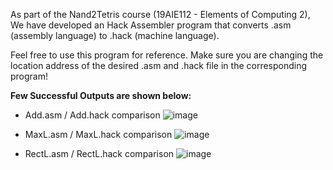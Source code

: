As part of the Nand2Tetris course (19AIE112 - Elements of Computing 2), We have developed an Hack Assembler program that converts .asm (assembly language) to .hack (machine language).

Feel free to use this program for reference. Make sure you are changing the location address of the desired .asm and .hack file in the corresponding program!





**Few Successful Outputs are shown below:**

* Add.asm / Add.hack comparison
![image](https://user-images.githubusercontent.com/86758594/155150670-6ea0d92a-4b2b-47ea-b149-785137df0e0c.png)

* MaxL.asm / MaxL.hack comparison
![image](https://user-images.githubusercontent.com/86758594/155151267-6ec0afb7-25ce-4c8d-8420-ee66eb36326b.png)

* RectL.asm / RectL.hack comparison
![image](https://user-images.githubusercontent.com/86758594/155151699-3bc5ee74-3a2e-4caf-b101-c7843758a8d5.png)


